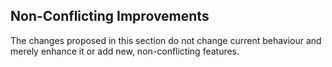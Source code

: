 ## Non-Conflicting Improvements

The changes proposed in this section do not change current behaviour and merely
enhance it or add new, non-conflicting features.
